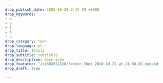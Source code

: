 ```yaml
---
drop_publish_date: 2020-10-28 2:17 AM +0000
drop_keywords:
- x
- p
- t
- o
- a
drop_category: tech
drop_language: pt
drop_title: Titulo
drop_subtitle: Subtitulo
drop_description: Descrição
drop_featured: "/v1603851526/Screen_Shot_2020-10-27_at_11.50.02_nedpsd.png"
drop_draft: true

---
```

